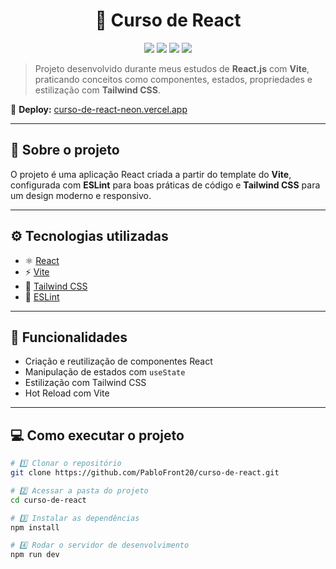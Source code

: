 <h1 align="center">🚀 Curso de React</h1>

<p align="center">
  <img src="https://img.shields.io/badge/React-61DAFB?style=for-the-badge&logo=react&logoColor=000" />
  <img src="https://img.shields.io/badge/Vite-646CFF?style=for-the-badge&logo=vite&logoColor=fff" />
  <img src="https://img.shields.io/badge/Tailwind_CSS-38B2AC?style=for-the-badge&logo=tailwind-css&logoColor=fff" />
  <img src="https://img.shields.io/badge/ESLint-4B32C3?style=for-the-badge&logo=eslint&logoColor=fff" />
</p>

> Projeto desenvolvido durante meus estudos de **React.js** com **Vite**, praticando conceitos como componentes, estados, propriedades e estilização com **Tailwind CSS**.

🔗 **Deploy:** [curso-de-react-neon.vercel.app](https://curso-de-react-neon.vercel.app)

---

## 🧠 Sobre o projeto

O projeto é uma aplicação React criada a partir do template do **Vite**, configurada com **ESLint** para boas práticas de código e **Tailwind CSS** para um design moderno e responsivo.

---

## ⚙️ Tecnologias utilizadas

- ⚛️ [React](https://react.dev/)
- ⚡ [Vite](https://vitejs.dev/)
- 💨 [Tailwind CSS](https://tailwindcss.com/)
- 🧹 [ESLint](https://eslint.org/)

---

## 🧩 Funcionalidades

- Criação e reutilização de componentes React  
- Manipulação de estados com `useState`  
- Estilização com Tailwind CSS  
- Hot Reload com Vite  

---

## 💻 Como executar o projeto

```bash
# 1️⃣ Clonar o repositório
git clone https://github.com/PabloFront20/curso-de-react.git

# 2️⃣ Acessar a pasta do projeto
cd curso-de-react

# 3️⃣ Instalar as dependências
npm install

# 4️⃣ Rodar o servidor de desenvolvimento
npm run dev
